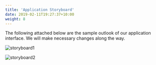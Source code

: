 ```yaml
---
title: 'Application Storyboard'
date: 2019-02-11T19:27:37+10:00
weight: 8
---
```


The following attached below are the sample outlook of our application interface. We will make necessary changes along the way. 

![storyboard1](storyboard1.jpg)

![storyboard2](storyboard2.jpg)